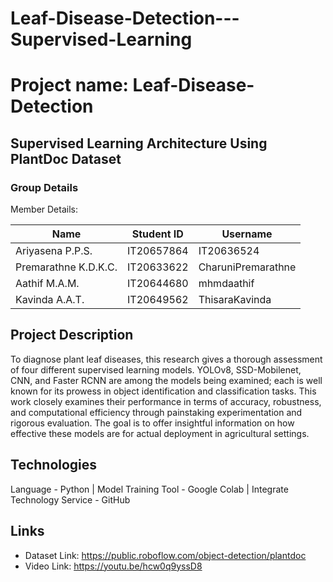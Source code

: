# Leaf-Disease-Detection---Supervised-Learning

# Project name: Leaf-Disease-Detection
## Supervised Learning Architecture Using PlantDoc Dataset

### Group Details

Member Details:

| Name | Student ID | Username |
| ---- | ---------- | -------- |
| Ariyasena P.P.S. | IT20657864 | IT20636524 |
| Premarathne K.D.K.C.  | IT20633622 | CharuniPremarathne |
| Aathif M.A.M. | IT20644680 | mhmdaathif |
| Kavinda A.A.T.  | IT20649562  | ThisaraKavinda |


## Project Description
To diagnose plant leaf diseases, this research gives a thorough assessment of four different supervised learning models. YOLOv8, SSD-Mobilenet, CNN, and Faster RCNN are among the models being examined; each is well known for its prowess in object identification and classification tasks. This work closely examines their performance in terms of accuracy, robustness, and computational efficiency through painstaking experimentation and rigorous evaluation. The goal is to offer insightful information on how effective these models are for actual deployment in agricultural settings. 

## Technologies
Language - Python | Model Training Tool - Google Colab | Integrate Technology Service - GitHub

## Links 
- Dataset Link: https://public.roboflow.com/object-detection/plantdoc 
- Video Link: https://youtu.be/hcw0q9yssD8 
